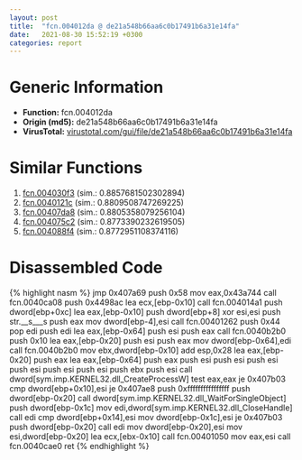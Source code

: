 ```yaml
---
layout: post
title:  "fcn.004012da @ de21a548b66aa6c0b17491b6a31e14fa"
date:   2021-08-30 15:52:19 +0300
categories: report
---
```


# Generic Information
- **Function:** fcn.004012da
- **Origin (md5):** de21a548b66aa6c0b17491b6a31e14fa
- **VirusTotal:** [virustotal.com/gui/file/de21a548b66aa6c0b17491b6a31e14fa][virustotal_ref]



# Similar Functions

1. [fcn.004030f3][similar_1_ref] (sim.: 0.8857681502302894)
2. [fcn.0040121c][similar_2_ref] (sim.: 0.8809508747269225)
3. [fcn.00407da8][similar_3_ref] (sim.: 0.8805358079256104)
4. [fcn.004075c2][similar_4_ref] (sim.: 0.8773390232619505)
5. [fcn.004088f4][similar_5_ref] (sim.: 0.8772951108374116)


# Disassembled Code

{% highlight nasm %}
jmp 0x407a69
push 0x58
mov eax,0x43a744
call fcn.0040ca08
push 0x4498ac
lea ecx,[ebp-0x10]
call fcn.004014a1
push dword[ebp+0xc]
lea eax,[ebp-0x10]
push dword[ebp+8]
xor esi,esi
push str.__s___s
push eax
mov dword[ebp-4],esi
call fcn.00401262
push 0x44
pop edi
push edi
lea eax,[ebp-0x64]
push esi
push eax
call fcn.0040b2b0
push 0x10
lea eax,[ebp-0x20]
push esi
push eax
mov dword[ebp-0x64],edi
call fcn.0040b2b0
mov ebx,dword[ebp-0x10]
add esp,0x28
lea eax,[ebp-0x20]
push eax
lea eax,[ebp-0x64]
push eax
push esi
push esi
push esi
push esi
push esi
push esi
push ebx
push esi
call dword[sym.imp.KERNEL32.dll_CreateProcessW]
test eax,eax
je 0x407b03
cmp dword[ebp+0x10],esi
je 0x407ae8
push 0xffffffffffffffff
push dword[ebp-0x20]
call dword[sym.imp.KERNEL32.dll_WaitForSingleObject]
push dword[ebp-0x1c]
mov edi,dword[sym.imp.KERNEL32.dll_CloseHandle]
call edi
cmp dword[ebp+0x14],esi
mov dword[ebp-0x1c],esi
je 0x407b03
push dword[ebp-0x20]
call edi
mov dword[ebp-0x20],esi
mov esi,dword[ebp-0x20]
lea ecx,[ebx-0x10]
call fcn.00401050
mov eax,esi
call fcn.0040cae0
ret 
{% endhighlight %}


[similar_1_ref]: /report/fcn.004030f3@1123b7aa5760238fe93045e585b8234c
[similar_2_ref]: /report/fcn.0040121c@de21a548b66aa6c0b17491b6a31e14fa
[similar_3_ref]: /report/fcn.00407da8@20a93604f17ee6f3c2aa7b1f7a497fcf
[similar_4_ref]: /report/fcn.004075c2@e16f74a2849182d98050864255e902f8
[similar_5_ref]: /report/fcn.004088f4@470263fe7e7cc115b95cd041d643e3b5
[virustotal_ref]: https://www.virustotal.com/gui/file/de21a548b66aa6c0b17491b6a31e14fa